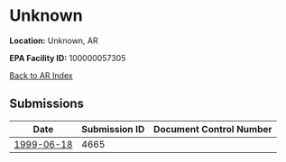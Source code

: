 # Unknown

**Location:** Unknown, AR

**EPA Facility ID:** 100000057305

[Back to AR Index](../../index.md)

## Submissions

| Date | Submission ID | Document Control Number |
|------|--------------|-------------------------|
| [1999-06-18](submissions/4665.md) | 4665 |  |
